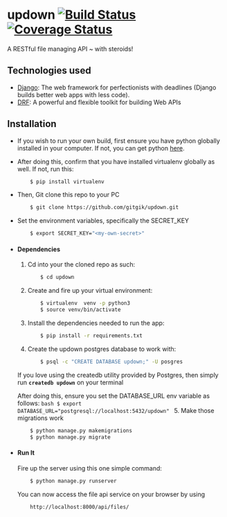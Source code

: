 # updown [![Build Status](https://travis-ci.org/gitgik/updown.svg?branch=develop)](https://travis-ci.org/gitgik/updown)  [![Coverage Status](https://coveralls.io/repos/github/gitgik/updown/badge.svg?branch=develop)](https://coveralls.io/github/gitgik/updown?branch=develop)

A RESTful file managing API ~ with steroids!


## Technologies used
* [Django](https://www.djangoproject.com/): The web framework for perfectionists with deadlines (Django builds better web apps with less code).
* [DRF](www.django-rest-framework.org/): A powerful and flexible toolkit for building Web APIs


## Installation
* If you wish to run your own build, first ensure you have python globally installed in your computer. If not, you can get python [here](https://www.python.org").
* After doing this, confirm that you have installed virtualenv globally as well. If not, run this:
    ```bash
        $ pip install virtualenv
    ```
* Then, Git clone this repo to your PC
    ```bash
        $ git clone https://github.com/gitgik/updown.git
    ```

* Set the environment variables, specifically the SECRET_KEY
    ```bash
        $ export SECRET_KEY="<my-own-secret>"
    ```

* #### Dependencies
    1. Cd into your the cloned repo as such:
        ```bash
            $ cd updown
        ```
    2. Create and fire up your virtual environment:
        ```bash
            $ virtualenv  venv -p python3
            $ source venv/bin/activate
        ```
    3. Install the dependencies needed to run the app:
        ```bash
            $ pip install -r requirements.txt
        ```
    4. Create the updown postgres database to work with:
        ```bash
            $ psql -c "CREATE DATABASE updown;" -U posgres 
        ```
    If you love using the createdb utility provided by Postgres, then
    simply run **`createdb updown`** on your terminal

    After doing this, ensure you set the DATABASE_URL env variable as follows:
        ```bash
            $ export DATABASE_URL="postgresql://localhost:5432/updown"
        ```
    5. Make those migrations work
    ```bash
        $ python manage.py makemigrations
        $ python manage.py migrate
    ```

* #### Run It
    Fire up the server using this one simple command:
    ```bash
        $ python manage.py runserver
    ```
    You can now access the file api service on your browser by using
    ```
        http://localhost:8000/api/files/
    ```
